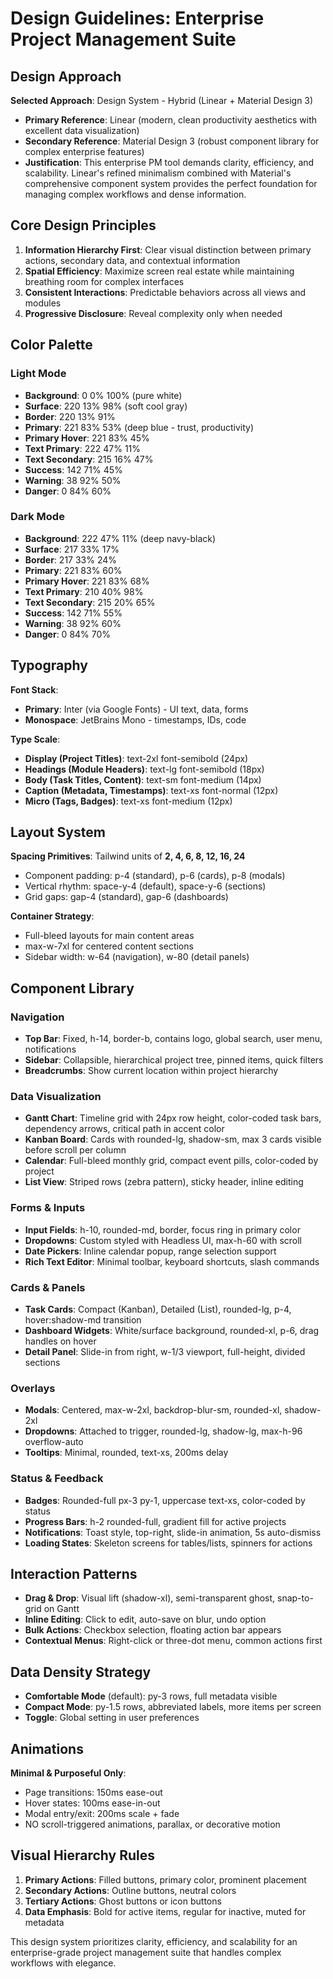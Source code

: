# Design Guidelines: Enterprise Project Management Suite

## Design Approach

**Selected Approach**: Design System - Hybrid (Linear + Material Design 3)
- **Primary Reference**: Linear (modern, clean productivity aesthetics with excellent data visualization)
- **Secondary Reference**: Material Design 3 (robust component library for complex enterprise features)
- **Justification**: This enterprise PM tool demands clarity, efficiency, and scalability. Linear's refined minimalism combined with Material's comprehensive component system provides the perfect foundation for managing complex workflows and dense information.

## Core Design Principles

1. **Information Hierarchy First**: Clear visual distinction between primary actions, secondary data, and contextual information
2. **Spatial Efficiency**: Maximize screen real estate while maintaining breathing room for complex interfaces
3. **Consistent Interactions**: Predictable behaviors across all views and modules
4. **Progressive Disclosure**: Reveal complexity only when needed

## Color Palette

### Light Mode
- **Background**: 0 0% 100% (pure white)
- **Surface**: 220 13% 98% (soft cool gray)
- **Border**: 220 13% 91%
- **Primary**: 221 83% 53% (deep blue - trust, productivity)
- **Primary Hover**: 221 83% 45%
- **Text Primary**: 222 47% 11%
- **Text Secondary**: 215 16% 47%
- **Success**: 142 71% 45%
- **Warning**: 38 92% 50%
- **Danger**: 0 84% 60%

### Dark Mode
- **Background**: 222 47% 11% (deep navy-black)
- **Surface**: 217 33% 17%
- **Border**: 217 33% 24%
- **Primary**: 221 83% 60%
- **Primary Hover**: 221 83% 68%
- **Text Primary**: 210 40% 98%
- **Text Secondary**: 215 20% 65%
- **Success**: 142 71% 55%
- **Warning**: 38 92% 60%
- **Danger**: 0 84% 70%

## Typography

**Font Stack**: 
- **Primary**: Inter (via Google Fonts) - UI text, data, forms
- **Monospace**: JetBrains Mono - timestamps, IDs, code

**Type Scale**:
- **Display (Project Titles)**: text-2xl font-semibold (24px)
- **Headings (Module Headers)**: text-lg font-semibold (18px)
- **Body (Task Titles, Content)**: text-sm font-medium (14px)
- **Caption (Metadata, Timestamps)**: text-xs font-normal (12px)
- **Micro (Tags, Badges)**: text-xs font-medium (12px)

## Layout System

**Spacing Primitives**: Tailwind units of **2, 4, 6, 8, 12, 16, 24**
- Component padding: p-4 (standard), p-6 (cards), p-8 (modals)
- Vertical rhythm: space-y-4 (default), space-y-6 (sections)
- Grid gaps: gap-4 (standard), gap-6 (dashboards)

**Container Strategy**:
- Full-bleed layouts for main content areas
- max-w-7xl for centered content sections
- Sidebar width: w-64 (navigation), w-80 (detail panels)

## Component Library

### Navigation
- **Top Bar**: Fixed, h-14, border-b, contains logo, global search, user menu, notifications
- **Sidebar**: Collapsible, hierarchical project tree, pinned items, quick filters
- **Breadcrumbs**: Show current location within project hierarchy

### Data Visualization
- **Gantt Chart**: Timeline grid with 24px row height, color-coded task bars, dependency arrows, critical path in accent color
- **Kanban Board**: Cards with rounded-lg, shadow-sm, max 3 cards visible before scroll per column
- **Calendar**: Full-bleed monthly grid, compact event pills, color-coded by project
- **List View**: Striped rows (zebra pattern), sticky header, inline editing

### Forms & Inputs
- **Input Fields**: h-10, rounded-md, border, focus ring in primary color
- **Dropdowns**: Custom styled with Headless UI, max-h-60 with scroll
- **Date Pickers**: Inline calendar popup, range selection support
- **Rich Text Editor**: Minimal toolbar, keyboard shortcuts, slash commands

### Cards & Panels
- **Task Cards**: Compact (Kanban), Detailed (List), rounded-lg, p-4, hover:shadow-md transition
- **Dashboard Widgets**: White/surface background, rounded-xl, p-6, drag handles on hover
- **Detail Panel**: Slide-in from right, w-1/3 viewport, full-height, divided sections

### Overlays
- **Modals**: Centered, max-w-2xl, backdrop-blur-sm, rounded-xl, shadow-2xl
- **Dropdowns**: Attached to trigger, rounded-lg, shadow-lg, max-h-96 overflow-auto
- **Tooltips**: Minimal, rounded, text-xs, 200ms delay

### Status & Feedback
- **Badges**: Rounded-full px-3 py-1, uppercase text-xs, color-coded by status
- **Progress Bars**: h-2 rounded-full, gradient fill for active projects
- **Notifications**: Toast style, top-right, slide-in animation, 5s auto-dismiss
- **Loading States**: Skeleton screens for tables/lists, spinners for actions

## Interaction Patterns

- **Drag & Drop**: Visual lift (shadow-xl), semi-transparent ghost, snap-to-grid on Gantt
- **Inline Editing**: Click to edit, auto-save on blur, undo option
- **Bulk Actions**: Checkbox selection, floating action bar appears
- **Contextual Menus**: Right-click or three-dot menu, common actions first

## Data Density Strategy

- **Comfortable Mode** (default): py-3 rows, full metadata visible
- **Compact Mode**: py-1.5 rows, abbreviated labels, more items per screen
- **Toggle**: Global setting in user preferences

## Animations

**Minimal & Purposeful Only**:
- Page transitions: 150ms ease-out
- Hover states: 100ms ease-in-out
- Modal entry/exit: 200ms scale + fade
- NO scroll-triggered animations, parallax, or decorative motion

## Visual Hierarchy Rules

1. **Primary Actions**: Filled buttons, primary color, prominent placement
2. **Secondary Actions**: Outline buttons, neutral colors
3. **Tertiary Actions**: Ghost buttons or icon buttons
4. **Data Emphasis**: Bold for active items, regular for inactive, muted for metadata

This design system prioritizes clarity, efficiency, and scalability for an enterprise-grade project management suite that handles complex workflows with elegance.